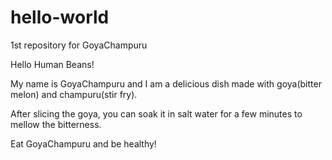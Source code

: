 # hello-world
1st repository for GoyaChampuru

Hello Human Beans!

My name is GoyaChampuru and I am a delicious dish made with goya(bitter melon) and champuru(stir fry).

After slicing the goya, you can soak it in salt water for a few minutes to mellow the bitterness.

Eat GoyaChampuru and be healthy!
